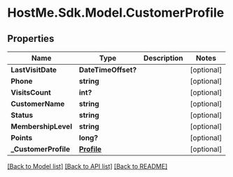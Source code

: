 # HostMe.Sdk.Model.CustomerProfile
## Properties

Name | Type | Description | Notes
------------ | ------------- | ------------- | -------------
**LastVisitDate** | **DateTimeOffset?** |  | [optional] 
**Phone** | **string** |  | [optional] 
**VisitsCount** | **int?** |  | [optional] 
**CustomerName** | **string** |  | [optional] 
**Status** | **string** |  | [optional] 
**MembershipLevel** | **string** |  | [optional] 
**Points** | **long?** |  | [optional] 
**_CustomerProfile** | [**Profile**](Profile.md) |  | [optional] 

[[Back to Model list]](../README.md#documentation-for-models) [[Back to API list]](../README.md#documentation-for-api-endpoints) [[Back to README]](../README.md)

